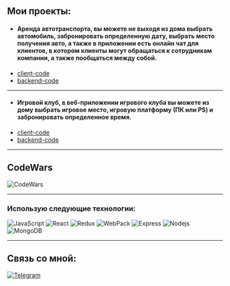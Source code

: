 ## Мои проекты:

* #### Аренда автотранспорта, вы можете не выходя из дома выбрать автомобиль, забронировать определенную дату, выбрать место получения авто, а также в приложении есть онлайн чат для клиентов, в котором клиенты могут обращаться к сотрудникам компании, а также пообщаться между собой. 
* [client-code](https://github.com/AnZoro1/car-rent-app-client)
* [backend-code](https://github.com/AnZoro1/car-rent-app-server)

***

* #### Игровой клуб, в веб-приложении игрового клуба вы можете из дому выбрать игровое место, игровую платформу (ПК или PS) и забронировать определенное время.
* [client-code](https://github.com/AnZoro1/game-club-frontend)
* [backend-code](https://github.com/AnZoro1/game-club-backend)



***

## CodeWars
![CodeWars](https://www.codewars.com/users/AnZoro1/badges/large)

***

### Использую следующие технологии:

<p>
  
  <img alt="JavaScript" src="https://img.shields.io/badge/-JavaScript-red?style=for-the-badge&logo=JavaScript&logoColor=white"/>   
  <img alt="React" src="https://img.shields.io/badge/-React-45b8d8?style=for-the-badge&logo=react&logoColor=white" />    
  <img alt="Redux" src="https://img.shields.io/badge/-Redux Toolkit-430098?style=for-the-badge&logo=redux&logoColor=white" />   
  <img alt="WebPack" src="https://img.shields.io/badge/webpack-111111?style=for-the-badge&logo=Webpack" />   
  <img alt="Express" src="https://img.shields.io/badge/-Express-pink?style=for-the-badge&logo=Express&logoColor=black" />
  <img alt="Nodejs" src="https://img.shields.io/badge/-Nodejs-43853d?style=for-the-badge&logo=Node.js&logoColor=white" />
  <img alt="MongoDB" src="https://img.shields.io/badge/-mongo_DB-white?style=for-the-badge&logo=mongoDB&logoColor=43853d" /> 


</p>

____


## Связь со мной: 
[![Telegram](https://img.shields.io/badge/Telegram-111111?style=for-the-badge&logo=telegram)](https://t.me/frontDev06)

